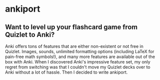 # ankiport

## Want to level up your flashcard game from Quizlet to Anki?
Anki offers tons of features that are either non-existent or not free in Quizlet.
Images, sounds, unlimited formatting options (including LaTeX for pain-free math symbols!),
and many more features are available out of the box with Anki. When I discovered Anki's
impressive feature set, my only regret from switching was that I couldn't move my
Quizlet decks over to Anki without a lot of hassle. Then I decided to write ankiport.